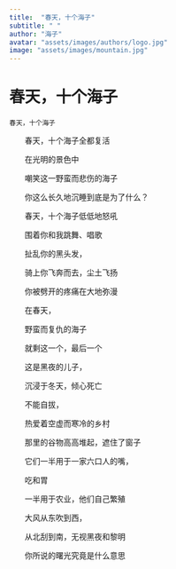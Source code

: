 ```yaml
---
title:  "春天，十个海子"
subtitle: " "
author: "海子"
avatar: "assets/images/authors/logo.jpg"
image: "assets/images/mountain.jpg"
---
```


# 春天，十个海子
    春天，十个海子    
    
　　春天，十个海子全都复活     
  
　　在光明的景色中     
  
　　嘲笑这一野蛮而悲伤的海子    
  
　　你这么长久地沉睡到底是为了什么？    
  
　　春天，十个海子低低地怒吼    
  
　　围着你和我跳舞、唱歌    
  
　　扯乱你的黑头发，    
  
　　骑上你飞奔而去，尘土飞扬    
  
　　你被劈开的疼痛在大地弥漫    
  
　　在春天，    
  
　　野蛮而复仇的海子   
  
　　就剩这一个，最后一个   
  
　　这是黑夜的儿子，
  
　　沉浸于冬天，倾心死亡   
  
　　不能自拔，   
  
　　热爱着空虚而寒冷的乡村    
  
　　那里的谷物高高堆起，遮住了窗子   
  
　　它们一半用于一家六口人的嘴，   
  
　　吃和胃   
  
　　一半用于农业，他们自己繁殖   
  
　　大风从东吹到西，
  
　　从北刮到南，无视黑夜和黎明   
  
　　你所说的曙光究竟是什么意思   

